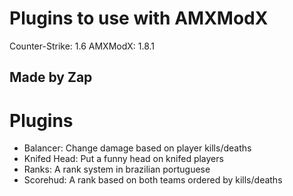 # Plugins to use with AMXModX

Counter-Strike: 1.6
AMXModX: 1.8.1

## Made by Zap

# Plugins

- Balancer: Change damage based on player kills/deaths
- Knifed Head: Put a funny head on knifed players
- Ranks: A rank system in brazilian portuguese
- Scorehud: A rank based on both teams ordered by kills/deaths
